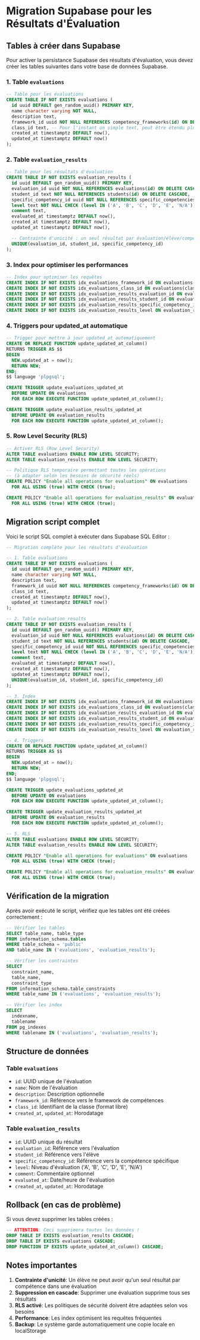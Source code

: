 # Migration Supabase pour les Résultats d'Évaluation

## Tables à créer dans Supabase

Pour activer la persistance Supabase des résultats d'évaluation, vous devez créer les tables suivantes dans votre base de données Supabase.

### 1. Table `evaluations`

```sql
-- Table pour les évaluations
CREATE TABLE IF NOT EXISTS evaluations (
  id uuid DEFAULT gen_random_uuid() PRIMARY KEY,
  name character varying NOT NULL,
  description text,
  framework_id uuid NOT NULL REFERENCES competency_frameworks(id) ON DELETE CASCADE,
  class_id text, -- Pour l'instant un simple text, peut être étendu plus tard
  created_at timestamptz DEFAULT now(),
  updated_at timestamptz DEFAULT now()
);
```

### 2. Table `evaluation_results`

```sql
-- Table pour les résultats d'évaluation
CREATE TABLE IF NOT EXISTS evaluation_results (
  id uuid DEFAULT gen_random_uuid() PRIMARY KEY,
  evaluation_id uuid NOT NULL REFERENCES evaluations(id) ON DELETE CASCADE,
  student_id text NOT NULL REFERENCES students(id) ON DELETE CASCADE,
  specific_competency_id uuid NOT NULL REFERENCES specific_competencies(id) ON DELETE CASCADE,
  level text NOT NULL CHECK (level IN ('A', 'B', 'C', 'D', 'E', 'N/A')),
  comment text,
  evaluated_at timestamptz DEFAULT now(),
  created_at timestamptz DEFAULT now(),
  updated_at timestamptz DEFAULT now(),

  -- Contrainte d'unicité : un seul résultat par évaluation/élève/compétence
  UNIQUE(evaluation_id, student_id, specific_competency_id)
);
```

### 3. Index pour optimiser les performances

```sql
-- Index pour optimiser les requêtes
CREATE INDEX IF NOT EXISTS idx_evaluations_framework_id ON evaluations(framework_id);
CREATE INDEX IF NOT EXISTS idx_evaluations_class_id ON evaluations(class_id);
CREATE INDEX IF NOT EXISTS idx_evaluation_results_evaluation_id ON evaluation_results(evaluation_id);
CREATE INDEX IF NOT EXISTS idx_evaluation_results_student_id ON evaluation_results(student_id);
CREATE INDEX IF NOT EXISTS idx_evaluation_results_specific_competency_id ON evaluation_results(specific_competency_id);
CREATE INDEX IF NOT EXISTS idx_evaluation_results_level ON evaluation_results(level);
```

### 4. Triggers pour updated_at automatique

```sql
-- Trigger pour mettre à jour updated_at automatiquement
CREATE OR REPLACE FUNCTION update_updated_at_column()
RETURNS TRIGGER AS $$
BEGIN
  NEW.updated_at = now();
  RETURN NEW;
END;
$$ language 'plpgsql';

CREATE TRIGGER update_evaluations_updated_at
  BEFORE UPDATE ON evaluations
  FOR EACH ROW EXECUTE FUNCTION update_updated_at_column();

CREATE TRIGGER update_evaluation_results_updated_at
  BEFORE UPDATE ON evaluation_results
  FOR EACH ROW EXECUTE FUNCTION update_updated_at_column();
```

### 5. Row Level Security (RLS)

```sql
-- Activer RLS (Row Level Security)
ALTER TABLE evaluations ENABLE ROW LEVEL SECURITY;
ALTER TABLE evaluation_results ENABLE ROW LEVEL SECURITY;

-- Politique RLS temporaire permettant toutes les opérations
-- (à adapter selon les besoins de sécurité réels)
CREATE POLICY "Enable all operations for evaluations" ON evaluations
  FOR ALL USING (true) WITH CHECK (true);

CREATE POLICY "Enable all operations for evaluation_results" ON evaluation_results
  FOR ALL USING (true) WITH CHECK (true);
```

## Migration script complet

Voici le script SQL complet à exécuter dans Supabase SQL Editor :

```sql
-- Migration complète pour les résultats d'évaluation

-- 1. Table evaluations
CREATE TABLE IF NOT EXISTS evaluations (
  id uuid DEFAULT gen_random_uuid() PRIMARY KEY,
  name character varying NOT NULL,
  description text,
  framework_id uuid NOT NULL REFERENCES competency_frameworks(id) ON DELETE CASCADE,
  class_id text,
  created_at timestamptz DEFAULT now(),
  updated_at timestamptz DEFAULT now()
);

-- 2. Table evaluation_results
CREATE TABLE IF NOT EXISTS evaluation_results (
  id uuid DEFAULT gen_random_uuid() PRIMARY KEY,
  evaluation_id uuid NOT NULL REFERENCES evaluations(id) ON DELETE CASCADE,
  student_id text NOT NULL REFERENCES students(id) ON DELETE CASCADE,
  specific_competency_id uuid NOT NULL REFERENCES specific_competencies(id) ON DELETE CASCADE,
  level text NOT NULL CHECK (level IN ('A', 'B', 'C', 'D', 'E', 'N/A')),
  comment text,
  evaluated_at timestamptz DEFAULT now(),
  created_at timestamptz DEFAULT now(),
  updated_at timestamptz DEFAULT now(),
  UNIQUE(evaluation_id, student_id, specific_competency_id)
);

-- 3. Index
CREATE INDEX IF NOT EXISTS idx_evaluations_framework_id ON evaluations(framework_id);
CREATE INDEX IF NOT EXISTS idx_evaluations_class_id ON evaluations(class_id);
CREATE INDEX IF NOT EXISTS idx_evaluation_results_evaluation_id ON evaluation_results(evaluation_id);
CREATE INDEX IF NOT EXISTS idx_evaluation_results_student_id ON evaluation_results(student_id);
CREATE INDEX IF NOT EXISTS idx_evaluation_results_specific_competency_id ON evaluation_results(specific_competency_id);
CREATE INDEX IF NOT EXISTS idx_evaluation_results_level ON evaluation_results(level);

-- 4. Triggers
CREATE OR REPLACE FUNCTION update_updated_at_column()
RETURNS TRIGGER AS $$
BEGIN
  NEW.updated_at = now();
  RETURN NEW;
END;
$$ language 'plpgsql';

CREATE TRIGGER update_evaluations_updated_at
  BEFORE UPDATE ON evaluations
  FOR EACH ROW EXECUTE FUNCTION update_updated_at_column();

CREATE TRIGGER update_evaluation_results_updated_at
  BEFORE UPDATE ON evaluation_results
  FOR EACH ROW EXECUTE FUNCTION update_updated_at_column();

-- 5. RLS
ALTER TABLE evaluations ENABLE ROW LEVEL SECURITY;
ALTER TABLE evaluation_results ENABLE ROW LEVEL SECURITY;

CREATE POLICY "Enable all operations for evaluations" ON evaluations
  FOR ALL USING (true) WITH CHECK (true);

CREATE POLICY "Enable all operations for evaluation_results" ON evaluation_results
  FOR ALL USING (true) WITH CHECK (true);
```

## Vérification de la migration

Après avoir exécuté le script, vérifiez que les tables ont été créées correctement :

```sql
-- Vérifier les tables
SELECT table_name, table_type
FROM information_schema.tables
WHERE table_schema = 'public'
AND table_name IN ('evaluations', 'evaluation_results');

-- Vérifier les contraintes
SELECT
  constraint_name,
  table_name,
  constraint_type
FROM information_schema.table_constraints
WHERE table_name IN ('evaluations', 'evaluation_results');

-- Vérifier les index
SELECT
  indexname,
  tablename
FROM pg_indexes
WHERE tablename IN ('evaluations', 'evaluation_results');
```

## Structure de données

### Table `evaluations`
- `id`: UUID unique de l'évaluation
- `name`: Nom de l'évaluation
- `description`: Description optionnelle
- `framework_id`: Référence vers le framework de compétences
- `class_id`: Identifiant de la classe (format libre)
- `created_at`, `updated_at`: Horodatage

### Table `evaluation_results`
- `id`: UUID unique du résultat
- `evaluation_id`: Référence vers l'évaluation
- `student_id`: Référence vers l'élève
- `specific_competency_id`: Référence vers la compétence spécifique
- `level`: Niveau d'évaluation ('A', 'B', 'C', 'D', 'E', 'N/A')
- `comment`: Commentaire optionnel
- `evaluated_at`: Date/heure de l'évaluation
- `created_at`, `updated_at`: Horodatage

## Rollback (en cas de problème)

Si vous devez supprimer les tables créées :

```sql
-- ATTENTION: Ceci supprimera toutes les données !
DROP TABLE IF EXISTS evaluation_results CASCADE;
DROP TABLE IF EXISTS evaluations CASCADE;
DROP FUNCTION IF EXISTS update_updated_at_column() CASCADE;
```

## Notes importantes

1. **Contrainte d'unicité**: Un élève ne peut avoir qu'un seul résultat par compétence dans une évaluation
2. **Suppression en cascade**: Supprimer une évaluation supprime tous ses résultats
3. **RLS activé**: Les politiques de sécurité doivent être adaptées selon vos besoins
4. **Performance**: Les index optimisent les requêtes fréquentes
5. **Backup**: Le système garde automatiquement une copie locale en localStorage